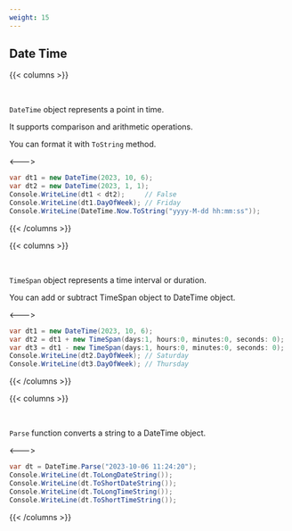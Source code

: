 ```yaml
---
weight: 15
---
```


## Date Time
{{< columns >}}

<br/>

`DateTime` object represents a point in time.

It supports comparison and arithmetic operations.

You can format it with `ToString` method.

<--->

```csharp
var dt1 = new DateTime(2023, 10, 6);
var dt2 = new DateTime(2023, 1, 1);
Console.WriteLine(dt1 < dt2);     // False
Console.WriteLine(dt1.DayOfWeek); // Friday
Console.WriteLine(DateTime.Now.ToString("yyyy-M-dd hh:mm:ss"));
```

{{< /columns >}}

{{< columns >}}

<br/>

`TimeSpan` object represents a time interval or duration.

You can add or subtract TimeSpan object to DateTime object.

<--->

```csharp
var dt1 = new DateTime(2023, 10, 6);
var dt2 = dt1 + new TimeSpan(days:1, hours:0, minutes:0, seconds: 0);
var dt3 = dt1 - new TimeSpan(days:1, hours:0, minutes:0, seconds: 0);
Console.WriteLine(dt2.DayOfWeek); // Saturday
Console.WriteLine(dt3.DayOfWeek); // Thursday
```

{{< /columns >}}

{{< columns >}}

<br/>

`Parse` function converts a string to a DateTime object.

<--->

```csharp
var dt = DateTime.Parse("2023-10-06 11:24:20");
Console.WriteLine(dt.ToLongDateString());
Console.WriteLine(dt.ToShortDateString());
Console.WriteLine(dt.ToLongTimeString());
Console.WriteLine(dt.ToShortTimeString());
```

{{< /columns >}}